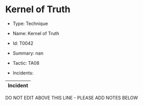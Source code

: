 # Kernel of Truth

* Type: Technique

* Name: Kernel of Truth

* Id: T0042

* Summary: nan

* Tactic: TA08

* Incidents:

| Incident |
| --------- |


DO NOT EDIT ABOVE THIS LINE - PLEASE ADD NOTES BELOW